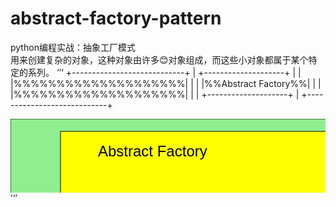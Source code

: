 # abstract-factory-pattern
python编程实战：抽象工厂模式   
用来创建复杂的对象，这种对象由许多😊对象组成，而这些小对象都属于某个特定的系列。
‘’‘
+----------------------------+
|   +--------------------+   |
|   |%%%%%%%%%%%%%%%%%%%%|   |
|   |%%Abstract Factory%%|   |
|   |%%%%%%%%%%%%%%%%%%%%|   |
|   +--------------------+   |
+----------------------------+
<?xml version="1.0" encoding="UTF-8" standalone="no"?>
<!DOCTYPE svg PUBLIC "-//W3C//DTD SVG 20010904//EN"
    "http://www.w3.org/TR/2001/REC-SVG-20010904/DTD/svg10.dtd">
<svg xmlns="http://www.w3.org/2000/svg"
    xmlns:xlink="http://www.w3.org/1999/xlink" xml:space="preserve"
    width="600px" height="140px">
<rect x="0" y="0" width="600" height="140" fill="lightgreen" stroke="black"/>
<rect x="80" y="20" width="440" height="100" fill="yellow" stroke="black"/>
<text x="140" y="60" text-anchor="left" font-family="sans-serif" font-size="24">Abstract Factory</text>
</svg>
’‘’

